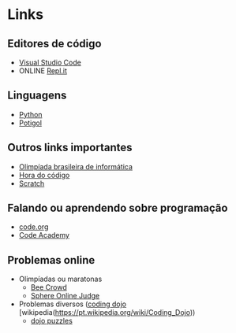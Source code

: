 # Links

## Editores de código

-  [Visual Studio Code](https://code.visualstudio.com)
-  ONLINE [Repl.it](https://replit.com)

## Linguagens

-  [Python](https://www.python.org)
-  [Potigol](http://potigol.github.io)

## Outros links importantes

-  [Olimpíada brasileira de informática](https://olimpiada.ic.unicamp.br)
-  [Hora do código](https://hourofcode.com/)
-  [Scratch](https://scratch.mit.edu/)

## Falando ou aprendendo sobre programação

-  [code.org](https://code.org)
-  [Code Academy](https://www.codecademy.com)

## Problemas online

-  Olimpíadas ou maratonas
   -  [Bee Crowd](https://www.beecrowd.com.br/)
   -  [Sphere Online Judge](https://br.spoj.com)
-  Problemas diversos ([coding dojo](http://codingdojo.org) [wikipedia(https://pt.wikipedia.org/wiki/Coding_Dojo))
   -  [dojo puzzles](http://dojopuzzles.com)
